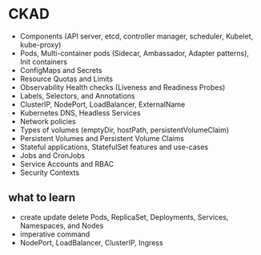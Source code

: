 # CKAD

* Components (API server, etcd, controller manager, scheduler, Kubelet, kube-proxy)
* Pods, Multi-container pods (Sidecar, Ambassador, Adapter patterns), Init containers
* ConfigMaps and Secrets
* Resource Quotas and Limits
* Observability Health checks (Liveness and Readiness Probes)
* Labels, Selectors, and Annotations
* ClusterIP, NodePort, LoadBalancer, ExternalName
* Kubernetes DNS, Headless Services
* Network policies
* Types of volumes (emptyDir, hostPath, persistentVolumeClaim)
* Persistent Volumes and Persistent Volume Claims
* Stateful applications, StatefulSet features and use-cases
* Jobs and CronJobs
* Service Accounts and RBAC
* Security Contexts

## what to learn

* create update delete Pods, ReplicaSet, Deployments, Services, Namespaces, and Nodes
* imperative command
* NodePort, LoadBalancer, ClusterIP, Ingress
